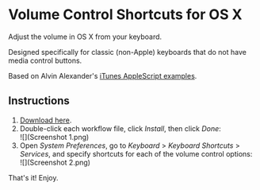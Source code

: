 Volume Control Shortcuts for OS X
===

Adjust the volume in OS X from your keyboard.

Designed specifically for classic (non-Apple) keyboards that do not have media control buttons.

Based on Alvin Alexander's [iTunes AppleScript examples](http://alvinalexander.com/apple/itunes-applescript-examples-scripts-mac-reference).


Instructions
---

1. [Download here](archive/master.zip).
2. Double-click each workflow file, click *Install*, then click *Done*:  
   ![](Screenshot 1.png)
3. Open *System Preferences*, go to *Keyboard* > *Keyboard Shortcuts* > *Services*, and specify shortcuts for each of the volume control options:  
   ![](Screenshot 2.png)

That's it! Enjoy. 

